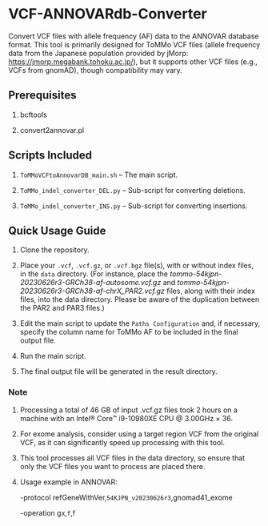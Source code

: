 # VCF-ANNOVARdb-Converter
Convert VCF files with allele frequency (AF) data to the ANNOVAR database format. This tool is primarily designed for ToMMo VCF files (allele frequency data from the Japanese population provided by jMorp: https://jmorp.megabank.tohoku.ac.jp/), but it supports other VCF files (e.g., VCFs from gnomAD), though compatibility may vary.


## Prerequisites
1. bcftools

2. convert2annovar.pl

## Scripts Included
1. `ToMMoVCFtoAnnovarDB_main.sh` – The main script.

2. `ToMMo_indel_converter_DEL.py` – Sub-script for converting deletions.

3. `ToMMo_indel_converter_INS.py` – Sub-script for converting insertions.


## Quick Usage Guide
1. Clone the repository.

2. Place your `.vcf`, `.vcf.gz`, or `.vcf.bgz` file(s), with or without index files, in the `data` directory. (For instance, place the *tommo-54kjpn-20230626r3-GRCh38-af-autosome.vcf.gz* and *tommo-54kjpn-20230626r3-GRCh38-af-chrX_PAR2.vcf.gz* files, along with their index files, into the data directory. Please be aware of the duplication between the PAR2 and PAR3 files.)
 
3. Edit the main script to update the `Paths Configuration` and, if necessary, specify the column name for ToMMo AF to be included in the final output file.

4. Run the main script.

5. The final output file will be generated in the result directory.


### Note
1. Processing a total of 46 GB of input .vcf.gz files took 2 hours on a machine with an Intel® Core™ i9-10980XE CPU @ 3.00GHz × 36.

2. For exome analysis, consider using a target region VCF from the original VCF, as it can significantly speed up processing with this tool.

3. This tool processes all VCF files in the data directory, so ensure that only the VCF files you want to process are placed there.

4. Usage example in ANNOVAR:

   -protocol refGeneWithVer,`54KJPN_v20230626r3`,gnomad41_exome

   -operation gx,`f`,f

